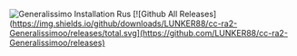 ![Generalissimo Installation Rus](https://user-images.githubusercontent.com/78301641/111901237-cd809800-8a47-11eb-8fbe-ef6185dfb16c.png)
[![Github All Releases](https://img.shields.io/github/downloads/LUNKER88/cc-ra2-Generalissimoo/releases/total.svg](https://github.com/LUNKER88/cc-ra2-Generalissimoo/releases)
